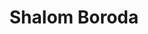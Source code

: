 ---
title: Shalom Boroda
website: https://keeperofthedocs.com/
linkedin: sboroda
twitter: KeeperOfTheDocs
github: imnotashrimp

logzio-role: Keeper of the Docs
---
